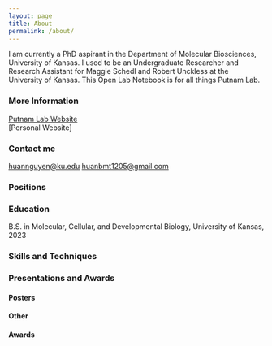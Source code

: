 ```yaml
---
layout: page
title: About
permalink: /about/
---
```


I am currently a PhD aspirant in the Department of Molecular Biosciences, University of Kansas. I used to be an Undergraduate Researcher and Research Assistant for Maggie Schedl and Robert Unckless at the University of Kansas. This Open Lab Notebook is for all things Putnam Lab.



### More Information

[Putnam Lab Website](http://putnamlab.com/)  
[Personal Website]

### Contact me

[huannguyen@ku.edu](mailto:huannguyen@ku.edu)
[huanbmt1205@gmail.com](mailto:huanbmt1205@gmail.com)

### Positions


### Education
B.S. in Molecular, Cellular, and Developmental Biology, University of Kansas, 2023



###  Skills and Techniques




### Presentations and Awards

#### Posters


#### Other


#### Awards

